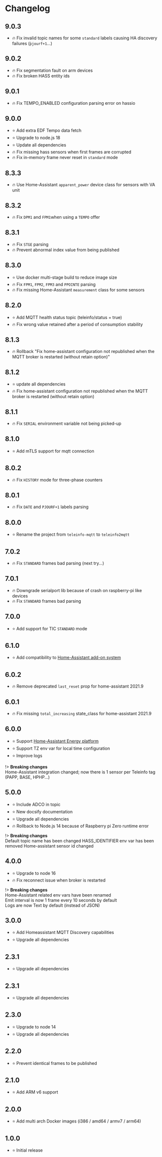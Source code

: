 # Changelog

## 9.0.3
- :fire: Fix invalid topic names for some `standard` labels causing HA discovery failures (`̀pjourf+1`...)

## 9.0.2
- :fire: Fix segmentation fault on arm devices
- :fire: Fix broken HASS entity ids

## 9.0.1
- :fire: Fix TEMPO_ENABLED configuration parsing error on hassio

## 9.0.0
- :star: Add extra EDF Tempo data fetch
- :star: Upgrade to node.js 18
- :star: Update all dependencies
- :fire: Fix missing hass sensors when first frames are corrupted 
- :fire: Fix in-memory frame never reset in `standard` mode

## 8.3.3
- :fire: Use Home-Assistant `apparent_power` device class for sensors with VA unit

## 8.3.2
- :fire: Fix `DPM1` and `FPM1`when using a `TEMPO` offer

## 8.3.1
- :fire: Fix `STGE` parsing
- :fire: Prevent abnormal index value from being published

## 8.3.0
- :star: Use docker multi-stage build to reduce image size
- :fire: Fix `FPM1`, `FPM2`, `FPM3` and `PPOINTE` parsing
- :fire: Fix missing Home-Assistant `measurement` class for some sensors

## 8.2.0
- :star: Add MQTT health status topic (teleinfo/status = true)
- :fire: Fix wrong value retained after a period of consumption stability

## 8.1.3
- :fire: Rollback "Fix home-assistant configuration not republished when the MQTT broker is restarted (without retain option)"

## 8.1.2
- :star: update all dependencies
- :fire: Fix home-assistant configuration not republished when the MQTT broker is restarted (without retain option)
 
## 8.1.1
- :fire: Fix `SERIAL` environment variable not being picked-up

## 8.1.0
- :star: Add mTLS support for mqtt connection

## 8.0.2
- :fire: Fix `HISTORY` mode for three-phase counters

## 8.0.1
- :fire: Fix `DATE` and `PJOURF+1` labels parsing

## 8.0.0
- :star: Rename the project from `teleinfo-mqtt` to `teleinfo2mqtt`

## 7.0.2
- :fire: Fix `STANDARD` frames bad parsing (next try...)

## 7.0.1
- :fire: Downgrade serialport lib because of crash on raspberry-pi like devices
- :fire: Fix `STANDARD` frames bad parsing 

## 7.0.0
- :star: Add support for TIC `STANDARD` mode

## 6.1.0
- :star: Add compatibility to [Home-Assistant add-on system](https://github.com/fmartinou/hassio-addons) 

## 6.0.2
- :fire: Remove deprecated `last_reset` prop for home-assistant 2021.9

## 6.0.1
- :fire: Fix missing `total_increasing` state_class for home-assistant 2021.9

## 6.0.0
- :star: Support [Home-Assistant Energy platform](https://www.home-assistant.io/home-energy-management/) 
- :star: Support TZ env var for local time configuration
- :star: Improve logs

!> **Breaking changes**  
Home-Assistant integration changed; now there is 1 sensor per Teleinfo tag (PAPP, BASE, HPHP...)

## 5.0.0
- :star: Include ADCO in topic
- :star: New docsify documentation
- :star: Upgrade all dependencies
- :fire: Rollback to Node.js 14 because of Raspberry pi Zero runtime error

!> **Breaking changes**  
Default topic name has been changed
HASS_IDENTIFIER env var has been removed
Home-assistant sensor id changed

## 4.0.0
- :star: Upgrade to node 16
- :fire: Fix reconnect issue when broker is restarted

!> **Breaking changes**  
Home-Assistant related env vars have been renamed  
Emit interval is now 1 frame every 10 seconds by default  
Logs are now Text by default (instead of JSON)

## 3.0.0
- :star: Add Homeassistant MQTT Discovery capabilities
- :star: Upgrade all dependencies

## 2.3.1
- :star: Upgrade all dependencies

## 2.3.1
- :star: Upgrade all dependencies

## 2.3.0
- :star: Upgrade to node 14
- :star: Upgrade all dependencies

## 2.2.0
- :star: Prevent identical frames to be published

## 2.1.0
- :star: Add ARM v6 support

## 2.0.0
- :star: Add multi arch Docker images (i386 / amd64 / armv7 / arm64)

## 1.0.0
- :star: Initial release
